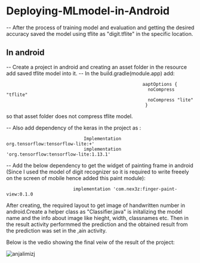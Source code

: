 # Deploying-MLmodel-in-Android

-- After the process of training model and evaluation and getting the desired accuracy saved the model using tflite as "digit.tflite" in the specific location. 

<h2>In android</h2>

-- Create a project in android and creating an asset folder in the resource add saved tflite model into it. 
-- In the build.gradle(module.app) add:
                                       
                                                      
                                                       aaptOptions {
	                                                     noCompress "tflite"
	                                                     noCompress "lite"
	                                                    }

so that asset folder does not compress tflite model.
	
-- Also add  dependency of the keras in the project as :
							  
      							 Implementation  org.tensorflow:tensorflow-lite:+'
       							 implementation 'org.tensorflow:tensorflow-lite:1.13.1'
        
-- Add the below dependency to get the widget of painting frame in android (Since I used the model of digit recognizer so it is required to write freeely on the screen of mobile hence added this paint module):
        
               				 implementation 'com.nex3z:finger-paint-view:0.1.0
					 
After creating, the required layout to get image of handwritten number in android.Create a helper class as "Classifier.java" is initalizing the model name and the info about image like hieght, width, classnames etc. Then in the result activity performmed the prediction and the obtained result from the prediction was set in the ,ain activity.
        
Below is the vedio showing the final veiw of the result  of the project:
        
        
<p align="left"> <img src="https://komarev.com/ghpvc/?username=anjalimizj&label=Profile%20views&color=0e75b6&style=flat" alt="anjalimizj" /> </p>







